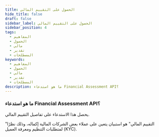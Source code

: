 ```yaml
---
title: الحصول على التقييم المالي
hide_title: false
draft: false
sidebar_label: الحصول على التقييم المالي
sidebar_position: 4
tags:
  - المفاهيم
  - الحصول
  - مالي
  - تقدير
  - المصطلحات
keywords:
  - المفاهيم
  - الحصول
  - مالي
  - تقدير
  - المصطلحات
description: ما هو استدعاء Financial Assessment API؟
---
```


### ما هو استدعاء Financial Assessment API؟

يحصل هذا الاستدعاء على تفاصيل التقييم المالي.

"التقييم المالي" هو استبيان يتعين على عملاء بعض الشركات المالية إكماله، وذلك نظرًا لمتطلبات التنظيم ومعرفة العميل (KYC).
